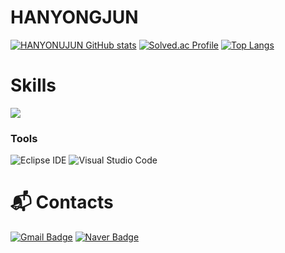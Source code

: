 # HANYONGJUN

[![HANYONUJUN GitHub stats](https://github-readme-stats.vercel.app/api?username=HANYONUJUN)]()
[![Solved.ac Profile](http://mazassumnida.wtf/api/generate_badge?boj=gksdydwns34)](https://solved.ac/gksdydwns34)
[![Top Langs](https://github-readme-stats.vercel.app/api/top-langs/?username=HANYONUJUN&layout=compact)]()

# Skills
<img src="https://img.shields.io/badge/html5-E34F26?style=for-the-badge&logo=html5&logoColor=white">


### Tools
![Eclipse IDE](https://img.shields.io/badge/Eclipse%20IDE-2C2255.svg?&style=for-the-badge&logo=Eclipse%20IDE&logoColor=white)
![Visual Studio Code](https://img.shields.io/badge/Visual%20Studio%20Code-007ACC.svg?&style=for-the-badge&logo=Visual%20Studio%20Code&logoColor=white)

# :mailbox_with_mail: Contacts
[![Gmail Badge](https://img.shields.io/badge/Gmail-d14836?style=flat-square&logo=Gmail&logoColor=white&link=mailto:gksdydwns89@gmail.com)](mailto:gksdydwns89@gmail.com)
[![Naver Badge](https://img.shields.io/badge/Naver-03C75A?style=flat-square&logo=Naver&logoColor=white&link=mailto:gksdydwns34@naver.com)](mailto:gksdydwns34@naver.com)

